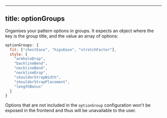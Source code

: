 ***

## title: optionGroups

Organises your pattern options in groups.
It expects an object where the key is the group title, and the value an array of options:

```js
optionGroups: {
  fit: ["chestEase", "hipsEase", "stretchFactor"],
  style: [
    "armholeDrop",
    "backlineBend",
    "necklineBend",
    "necklineDrop",
    "shoulderStrapWidth",
    "shoulderStrapPlacement",
    "lengthBonus"
  ]
} 
```

<Note>

Options that are not included in the `optionGroup` configuration won't be
exposed in the frontend and thus will be unavailable to the user.

</Note>
